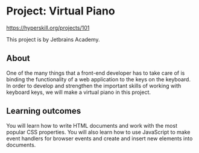 # Project: Virtual Piano

https://hyperskill.org/projects/101

This project is by Jetbrains Academy.

## About

One of the many things that a front-end developer has to take care of is binding the functionality of a web application
to the keys on the keyboard. In order to develop and strengthen the important skills of working with keyboard keys, we
will make a virtual piano in this project.

## Learning outcomes

You will learn how to write HTML documents and work with the most popular CSS properties. You will also learn how to use
JavaScript to make event handlers for browser events and create and insert new elements into documents.
